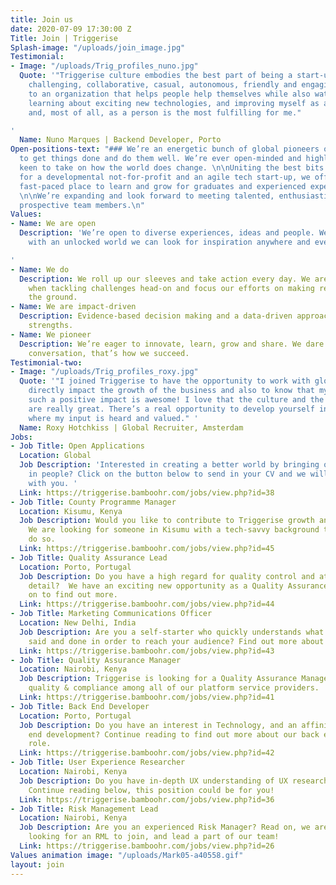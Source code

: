 ```yaml
---
title: Join us
date: 2020-07-09 17:30:00 Z
Title: Join | Triggerise
Splash-image: "/uploads/join_image.jpg"
Testimonial:
- Image: "/uploads/Trig_profiles_nuno.jpg"
  Quote: '"Triggerise culture embodies the best part of being a start-up - it''s relaxed,
    challenging, collaborative, casual, autonomous, friendly and engaging.  Contributing
    to an organization that helps people help themselves while also watching it grow,
    learning about exciting new technologies, and improving myself as a developer
    and, most of all, as a person is the most fulfilling for me."

'
  Name: Nuno Marques | Backend Developer, Porto
Open-positions-text: "### We’re an energetic bunch of global pioneers on a mission
  to get things done and do them well. We’re ever open-minded and highly impact-driven,
  keen to take on how the world does change. \n\nUniting the best bits of working
  for a developmental not-for-profit and an agile tech start-up, we offer an inspiring
  fast-paced place to learn and grow for graduates and experienced experts alike.
  \n\nWe’re expanding and look forward to meeting talented, enthusiastic and driven
  prospective team members.\n"
Values:
- Name: We are open
  Description: 'We’re open to diverse experiences, ideas and people. We believe that
    with an unlocked world we can look for inspiration anywhere and everywhere.

'
- Name: We do
  Description: We roll up our sleeves and take action every day. We are fast and fearless
    when tackling challenges head-on and focus our efforts on making real impact on
    the ground.
- Name: We are impact-driven
  Description: Evidence-based decision making and a data-driven approach are our core
    strengths.
- Name: We pioneer
  Description: We’re eager to innovate, learn, grow and share. We dare to change the
    conversation, that’s how we succeed.
Testimonial-two:
- Image: "/uploads/Trig_profiles_roxy.jpg"
  Quote: '"I joined Triggerise to have the opportunity to work with global colleagues,
    directly impact the growth of the business and also to know that my work is creating
    such a positive impact is awesome! I love that the culture and the people here
    are really great. There’s a real opportunity to develop yourself in an environment
    where my input is heard and valued." '
  Name: Roxy Hotchkiss | Global Recruiter, Amsterdam
Jobs:
- Job Title: Open Applications
  Location: Global
  Job Description: 'Interested in creating a better world by bringing out the best
    in people? Click on the button below to send in your CV and we will get in touch
    with you. '
  Link: https://triggerise.bamboohr.com/jobs/view.php?id=38
- Job Title: County Programme Manager
  Location: Kisumu, Kenya
  Job Description: Would you like to contribute to Triggerise growth and footprint?
    We are looking for someone in Kisumu with a tech-savvy background to help us to
    do so.
  Link: https://triggerise.bamboohr.com/jobs/view.php?id=45
- Job Title: Quality Assurance Lead
  Location: Porto, Portugal
  Job Description: Do you have a high regard for quality control and attention to
    detail?  We have an exciting new opportunity as a Quality Assurance Lead read
    on to find out more.
  Link: https://triggerise.bamboohr.com/jobs/view.php?id=44
- Job Title: Marketing Communications Officer
  Location: New Delhi, India
  Job Description: Are you a self-starter who quickly understands what needs to be
    said and done in order to reach your audience? Find out more about this position.
  Link: https://triggerise.bamboohr.com/jobs/view.php?id=43
- Job Title: Quality Assurance Manager
  Location: Nairobi, Kenya
  Job Description: Triggerise is looking for a Quality Assurance Manager to maximise
    quality & compliance among all of our platform service providers.
  Link: https://triggerise.bamboohr.com/jobs/view.php?id=41
- Job Title: Back End Developer
  Location: Porto, Portugal
  Job Description: Do you have an interest in Technology, and an affinity for back
    end development? Continue reading to find out more about our back end developer
    role.
  Link: https://triggerise.bamboohr.com/jobs/view.php?id=42
- Job Title: User Experience Researcher
  Location: Nairobi, Kenya
  Job Description: Do you have in-depth UX understanding of UX research and its applications?
    Continue reading below, this position could be for you!
  Link: https://triggerise.bamboohr.com/jobs/view.php?id=36
- Job Title: Risk Management Lead
  Location: Nairobi, Kenya
  Job Description: Are you an experienced Risk Manager? Read on, we are currently
    looking for an RML to join, and lead a part of our team!
  Link: https://triggerise.bamboohr.com/jobs/view.php?id=26
Values animation image: "/uploads/Mark05-a40558.gif"
layout: join
---
```


